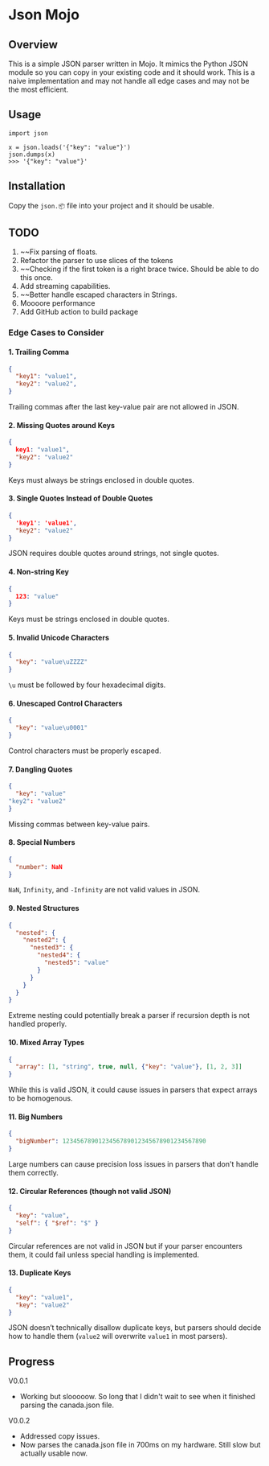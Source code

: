 # Json Mojo

## Overview

This is a simple JSON parser written in Mojo. It mimics the Python JSON module so you can copy in your existing code and it should work. This is a naive implementation and may not handle all edge cases and may not be the most efficient.

## Usage

```mojo
import json

x = json.loads('{"key": "value"}')
json.dumps(x)
>>> '{"key": "value"}'
```

## Installation

Copy the `json.📦` file into your project and it should be usable.

## TODO

1. ~~Fix parsing of floats.
2. Refactor the parser to use slices of the tokens
3. ~~Checking if the first token is a right brace twice. Should be able to do this once.
4. Add streaming capabilities.
5. ~~Better handle escaped characters in Strings.
6. Moooore performance
7. Add GitHub action to build package

### Edge Cases to Consider

#### 1. Trailing Comma

```json
{
  "key1": "value1",
  "key2": "value2",
}
```

Trailing commas after the last key-value pair are not allowed in JSON.

#### 2. Missing Quotes around Keys

```json
{
  key1: "value1",
  "key2": "value2"
}
```

Keys must always be strings enclosed in double quotes.

#### 3. Single Quotes Instead of Double Quotes

```json
{
  'key1': 'value1',
  "key2": "value2"
}
```

JSON requires double quotes around strings, not single quotes.

#### 4. Non-string Key

```json
{
  123: "value"
}
```

Keys must be strings enclosed in double quotes.

#### 5. Invalid Unicode Characters

```json
{
  "key": "value\uZZZZ"
}
```

`\u` must be followed by four hexadecimal digits.

#### 6. Unescaped Control Characters

```json
{
  "key": "value\u0001"
}
```

Control characters must be properly escaped.

#### 7. Dangling Quotes

```json
{
  "key": "value"
"key2": "value2"
}
```

Missing commas between key-value pairs.

#### 8. Special Numbers

```json
{
  "number": NaN
}
```

`NaN`, `Infinity`, and `-Infinity` are not valid values in JSON.

#### 9. Nested Structures

```json
{
  "nested": {
    "nested2": {
      "nested3": {
        "nested4": {
          "nested5": "value"
        }
      }
    }
  }
}
```

Extreme nesting could potentially break a parser if recursion depth is not handled properly.

#### 10. Mixed Array Types

```json
{
  "array": [1, "string", true, null, {"key": "value"}, [1, 2, 3]]
}
```

While this is valid JSON, it could cause issues in parsers that expect arrays to be homogenous.

#### 11. Big Numbers

```json
{
  "bigNumber": 1234567890123456789012345678901234567890
}
```

Large numbers can cause precision loss issues in parsers that don't handle them correctly.

#### 12. Circular References (though not valid JSON)

```json
{
  "key": "value",
  "self": { "$ref": "$" }
}
```

Circular references are not valid in JSON but if your parser encounters them, it could fail unless special handling is implemented.

#### 13. Duplicate Keys

```json
{
  "key": "value1",
  "key": "value2"
}
```

JSON doesn’t technically disallow duplicate keys, but parsers should decide how to handle them (`value2` will overwrite `value1` in most parsers).

## Progress

V0.0.1

- Working but slooooow. So long that I didn't wait to see when it finished parsing the canada.json file.

V0.0.2

- Addressed copy issues.
- Now parses the canada.json file in 700ms on my hardware. Still slow but actually usable now.

